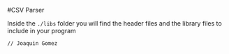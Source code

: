 #CSV Parser

Inside the `./libs` folder you will find the header files and the library files to include in your program

``` // Joaquin Gomez ```